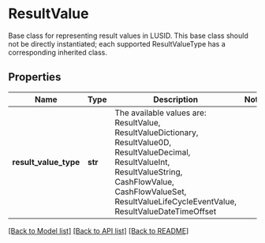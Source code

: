 # ResultValue

Base class for representing result values in LUSID.  This base class should not be directly instantiated; each supported ResultValueType has a corresponding inherited class.

## Properties
Name | Type | Description | Notes
------------ | ------------- | ------------- | -------------
**result_value_type** | **str** | The available values are: ResultValue, ResultValueDictionary, ResultValue0D, ResultValueDecimal, ResultValueInt, ResultValueString, CashFlowValue, CashFlowValueSet, ResultValueLifeCycleEventValue, ResultValueDateTimeOffset | 

[[Back to Model list]](../README.md#documentation-for-models) [[Back to API list]](../README.md#documentation-for-api-endpoints) [[Back to README]](../README.md)


